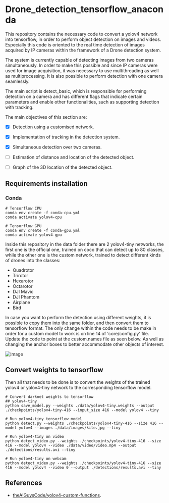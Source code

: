 # Drone_detection_tensorflow_anaconda

This repository contains the necessary code to convert a yolov4 network into tensorflow, in order to perform object detection on images and videos. Especially this code is oriented to the real time detection of images acquired by IP cameras within the framework of a Drone detection system.

The system is currently capable of detecting images from two cameras simultaneously. In order to make this possible and since IP cameras were used for image acquisition, it was necessary to use multithreading as well as multiprocessing. It is also possible to perform detection with one camera seamlessly.

The main script is detect_basic, which is responsible for performing detection on a camera and has different flags that indicate certain parameters and enable other functionalities, such as supporting detection with tracking.

The main objectives of this section are:

- [x] Detection using a customised network.
- [x] Implementation of tracking in the detection system.
- [x] Simultaneous detection over two cameras.
- [ ] Estimation of distance and location of the detected object.
- [ ] Graph of the 3D location of the detected object.


## Requirements installation

### Conda 

```
# Tensorflow CPU
conda env create -f conda-cpu.yml
conda activate yolov4-cpu
```

```
# Tensorflow GPU
conda env create -f conda-gpu.yml
conda activate yolov4-gpu
```


Inside this repository in the data folder there are 2 yolov4-tiny networks, the first one is the official one, trained on coco that can detect up to 80 classes, while the other one is the custom network, trained to detect different kinds of drones into the classes: 

- Quadrotor
- Trirotor
- Hexarotor
- Octarotor
- DJI Mavic
- DJI Phantom
- Airplane
- Bird

In case you want to perform the detection using different weights, it is possible to copy them into the same folder, and then convert them to tensorflow format.
The only change within the code needs to be make in order for a custom model to work is on line 14 of 'core/config.py' file. Update the code to point at the custom.names file as seen below. As well as changing the anchor boxes to better accommodate other objects of interest. 

![image](https://user-images.githubusercontent.com/64755713/119009397-b16e7980-b958-11eb-80e1-fc8dda73ffd7.png)

## Convert weights to tensorflow

Then all that needs to be done is to convert the weights of the trained yolov4 or yolov4-tiny network to the corresponding tensorflow model.
```
# Convert darknet weights to tensorflow
## yolov4-tiny
python save_model.py --weights ./data/yolov4-tiny.weights --output ./checkpoints/yolov4-tiny-416 --input_size 416 --model yolov4 --tiny

# Run yolov4-tiny tensorflow model
python detect.py --weights ./checkpoints/yolov4-tiny-416 --size 416 --model yolov4 --images ./data/images/kite.jpg --tiny

# Run yolov4-tiny on video
python detect_video.py --weights ./checkpoints/yolov4-tiny-416 --size 416 --model yolov4 --video ./data/video/video.mp4 --output ./detections/results.avi --tiny

# Run yolov4-tiny on webcam
python detect_video.py --weights ./checkpoints/yolov4-tiny-416 --size 416 --model yolov4 --video 0 --output ./detections/results.avi --tiny

```



## References

- [theAIGuysCode/yolov4-custom-functions](https://github.com/theAIGuysCode/yolov4-custom-functions).
